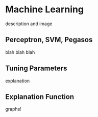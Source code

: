 # Machine Learning

description and image

## Perceptron, SVM, Pegasos

blah blah blah

## Tuning Parameters

explanation

## Explanation Function

graphs!
